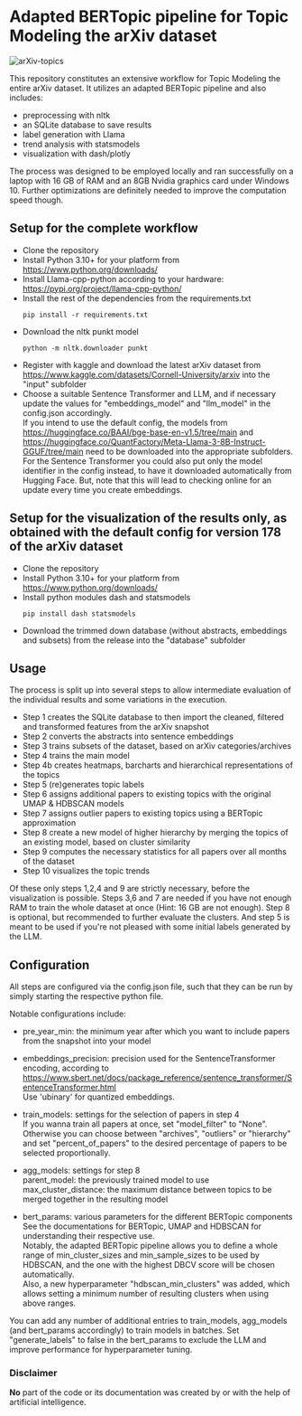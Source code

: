 # Adapted BERTopic pipeline for Topic Modeling the arXiv dataset

![arXiv-topics](https://github.com/smartIU/arxiv-topics/assets/156700437/2800edef-2d82-41dd-a84b-265a69ecf3af)

This repository constitutes an extensive workflow for Topic Modeling the entire arXiv dataset.
It utilizes an adapted BERTopic pipeline and also includes:
- preprocessing with nltk
- an SQLite database to save results
- label generation with Llama
- trend analysis with statsmodels
- visualization with dash/plotly

The process was designed to be employed locally and ran successfully on a laptop with 16 GB of RAM and an 8GB Nvidia graphics card under Windows 10.
Further optimizations are definitely needed to improve the computation speed though.

## Setup for the complete workflow

- Clone the repository
- Install Python 3.10+ for your platform from https://www.python.org/downloads/
- Install Llama-cpp-python according to your hardware: https://pypi.org/project/llama-cpp-python/
- Install the rest of the dependencies from the requirements.txt
   ```terminal
   pip install -r requirements.txt
   ```
- Download the nltk punkt model
   ```terminal
   python -m nltk.downloader punkt
   ```
- Register with kaggle and download the latest arXiv dataset from https://www.kaggle.com/datasets/Cornell-University/arxiv into the "input" subfolder
- Choose a suitable Sentence Transformer and LLM, and if necessary update the values for "embeddings_model" and "llm_model" in the config.json accordingly.  
   If you intend to use the default config, the models from https://huggingface.co/BAAI/bge-base-en-v1.5/tree/main and https://huggingface.co/QuantFactory/Meta-Llama-3-8B-Instruct-GGUF/tree/main need to be downloaded into the appropriate subfolders.
   For the Sentence Transformer you could also put only the model identifier in the config instead, to have it downloaded automatically from Hugging Face. But, note that this will lead to checking online for an update every time you create embeddings.

## Setup for the visualization of the results only, as obtained with the default config for version 178 of the arXiv dataset

- Clone the repository
- Install Python 3.10+ for your platform from https://www.python.org/downloads/
- Install python modules dash and statsmodels
   ```terminal
   pip install dash statsmodels
   ```
- Download the trimmed down database (without abstracts, embeddings and subsets) from the release into the "database" subfolder

## Usage

The process is split up into several steps to allow intermediate evaluation of the individual results and some variations in the execution.

- Step 1 creates the SQLite database to then import the cleaned, filtered and transformed features from the arXiv snapshot
- Step 2 converts the abstracts into sentence embeddings
- Step 3 trains subsets of the dataset, based on arXiv categories/archives
- Step 4 trains the main model
- Step 4b creates heatmaps, barcharts and hierarchical representations of the topics
- Step 5 (re)generates topic labels
- Step 6 assigns additional papers to existing topics with the original UMAP & HDBSCAN models
- Step 7 assigns outlier papers to existing topics using a BERTopic approximation
- Step 8 create a new model of higher hierarchy by merging the topics of an existing model, based on cluster similarity
- Step 9 computes the necessary statistics for all papers over all months of the dataset
- Step 10 visualizes the topic trends

Of these only steps 1,2,4 and 9 are strictly necessary, before the visualization is possible.
Steps 3,6 and 7 are needed if you have not enough RAM to train the whole dataset at once (Hint: 16 GB are not enough).
Step 8 is optional, but recommended to further evaluate the clusters.
And step 5 is meant to be used if you're not pleased with some initial labels generated by the LLM.

## Configuration

All steps are configured via the config.json file, such that they can be run by simply starting the respective python file.

Notable configurations include:

- pre_year_min: the minimum year after which you want to include papers from the snapshot into your model
- embeddings_precision: precision used for the SentenceTransformer encoding, according to https://www.sbert.net/docs/package_reference/sentence_transformer/SentenceTransformer.html  
   Use 'ubinary' for quantized embeddings.
   
- train_models: settings for the selection of papers in step 4  
   If you wanna train all papers at once, set "model_filter" to "None".  
   Otherwise you can choose between "archives", "outliers" or "hierarchy" and set "percent_of_papers" to the desired percentage of papers to be selected proportionally.
- agg_models: settings for step 8  
   parent_model: the previously trained model to use  
   max_cluster_distance: the maximum distance between topics to be merged together in the resulting model
- bert_params: various parameters for the different BERTopic components  
   See the documentations for BERTopic, UMAP and HDBSCAN for understanding their respective use.  
   Notably, the adapted BERTopic pipeline allows you to define a whole range of min_cluster_sizes and min_sample_sizes to be used by HDBSCAN, and the one with the highest DBCV score will be chosen automatically.  
   Also, a new hyperparameter "hdbscan_min_clusters" was added, which allows setting a minimum number of resulting clusters when using above ranges.

You can add any number of additional entries to train_models, agg_models (and bert_params accordingly) to train models in batches.
Set "generate_labels" to false in the bert_params to exclude the LLM and improve performance for hyperparameter tuning.

### Disclaimer

**No** part of the code or its documentation was created by or with the help of artificial intelligence.

